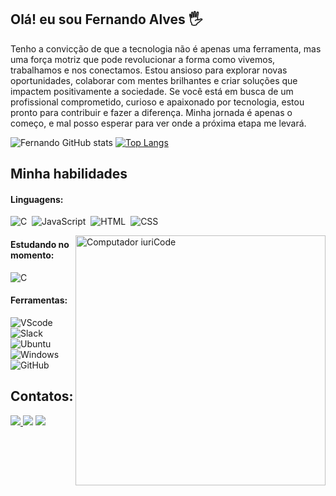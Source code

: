 ## Olá! eu sou Fernando Alves 🖐️
  Tenho a convicção de que a tecnologia não é apenas uma ferramenta, mas uma força motriz que pode revolucionar a forma como vivemos, trabalhamos e nos conectamos. Estou ansioso para explorar novas oportunidades, colaborar com mentes brilhantes e criar soluções que impactem positivamente a sociedade. Se você está em busca de um profissional comprometido, curioso e apaixonado por tecnologia, estou pronto para contribuir e fazer a diferença. Minha jornada é apenas o começo, e mal posso esperar para ver onde a próxima etapa me levará.

![Fernando GitHub stats](https://github-readme-stats.vercel.app/api?username=fernandoalvess&show_icons=true&theme=dark)
[![Top Langs](https://github-readme-stats.vercel.app/api/top-langs/?username=fernandoalvess&layout=compact)](https://github.com/anuraghazra/github-readme-stats)


## Minha habilidades

#### Linguagens:
![C](https://img.shields.io/badge/C-00599C?style=for-the-badge&logo=c&logoColor=white)&nbsp;
![JavaScript](https://img.shields.io/badge/JavaScript-F7DF1E?style=for-the-badge&logo=javascript&logoColor=black)&nbsp;
![HTML](https://img.shields.io/badge/HTML5-E34F26?style=for-the-badge&logo=html5&logoColor=white)&nbsp;
![CSS](https://img.shields.io/badge/CSS3-1572B6?style=for-the-badge&logo=css3&logoColor=white)&nbsp;


<img src="https://raw.githubusercontent.com/MicaelliMedeiros/micaellimedeiros/master/image/computer-illustration.png" min-width="400px" max-width="400px" width="400px" align="right" alt="Computador iuriCode">


#### Estudando no momento:
![C](https://img.shields.io/badge/C-00599C?style=for-the-badge&logo=c&logoColor=white)&nbsp;


#### Ferramentas:
![VScode](https://img.shields.io/badge/vscode-4285F4?style=for-the-badge&logo=vscode&logoColor=white)&nbsp;
![Slack](https://img.shields.io/badge/Slack-4A154B?style=for-the-badge&logo=slack&logoColor=white)&nbsp;
![Ubuntu](https://img.shields.io/badge/Ubuntu-E95420?style=for-the-badge&logo=ubuntu&logoColor=white)&nbsp;
![Windows](https://img.shields.io/badge/Windows-0078D6?style=for-the-badge&logo=windows&logoColor=white)&nbsp;
![GitHub](https://img.shields.io/badge/GitHub-100000?style=for-the-badge&logo=github&logoColor=white)&nbsp;


## Contatos:

<div> 
<a href="https://www.instagram.com/fernaando.alves" target="_blank"><img src="https://img.shields.io/badge/-Instagram-%23E4405F?style=for-the-badge&logo=instagram&logoColor=white">
</a>
<a href = "mailto:fernandoumalves@gmail.com"> <img src="https://img.shields.io/badge/-Gmail-%23333?style=for-the-badge&logo=gmail&logoColor=white" target="_blank"></a>
<a href="https://www.linkedin.com/in/fernando-alves-550b40248/" target="_blank"><img src="https://img.shields.io/badge/-LinkedIn-%230077B5?style=for-the-badge&logo=linkedin&logoColor=white"  target="_blank"></a> 
</div>&nbsp;&nbsp;
